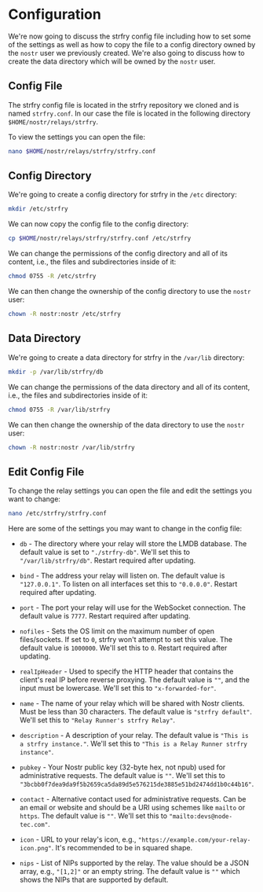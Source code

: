 # Configuration

We're now going to discuss the strfry config file including how to set some of the settings as well as how to copy the file to a config directory owned by the `nostr` user we previously created. We're also going to discuss how to create the data directory which will be owned by the `nostr` user.

## Config File

The strfry config file is located in the strfry repository we cloned and is named `strfry.conf`. In our case the file is located in the following directory `$HOME/nostr/relays/strfry`.

To view the settings you can open the file:

```bash
nano $HOME/nostr/relays/strfry/strfry.conf
```

## Config Directory

We're going to create a config directory for strfry in the `/etc` directory:

```bash
mkdir /etc/strfry
```

We can now copy the config file to the config directory:

```bash
cp $HOME/nostr/relays/strfry/strfry.conf /etc/strfry
```

We can change the permissions of the config directory and all of its content, i.e., the files and subdirectories inside of it:

```bash
chmod 0755 -R /etc/strfry
```

We can then change the ownership of the config directory to use the `nostr` user:

```bash
chown -R nostr:nostr /etc/strfry
```

## Data Directory

We're going to create a data directory for strfry in the `/var/lib` directory:

```bash
mkdir -p /var/lib/strfry/db
```

We can change the permissions of the data directory and all of its content, i.e., the files and subdirectories inside of it:

```bash
chmod 0755 -R /var/lib/strfry
```

We can then change the ownership of the data directory to use the `nostr` user:

```bash
chown -R nostr:nostr /var/lib/strfry
```

## Edit Config File

To change the relay settings you can open the file and edit the settings you want to change:

```bash
nano /etc/strfry/strfry.conf
```

Here are some of the settings you may want to change in the config file:

- `db` - The directory where your relay will store the LMDB database. The default value is set to `"./strfry-db"`. We'll set this to `"/var/lib/strfry/db"`. Restart required after updating.

- `bind` - The address your relay will listen on. The default value is `"127.0.0.1"`. To listen on all interfaces set this to `"0.0.0.0"`. Restart required after updating.

- `port` - The port your relay will use for the WebSocket connection. The default value is `7777`. Restart required after updating.

- `nofiles` - Sets the OS limit on the maximum number of open files/sockets. If set to `0`, strfry won't attempt to set this value. The default value is `1000000`. We'll set this to `0`. Restart required after updating.

- `realIpHeader` - Used to specify the HTTP header that contains the client's real IP before reverse proxying. The default value is `""`, and the input must be lowercase. We'll set this to `"x-forwarded-for"`.

- `name` - The name of your relay which will be shared with Nostr clients. Must be less than 30 characters. The default value is `"strfry default"`. We'll set this to `"Relay Runner's strfry Relay"`.

- `description` - A description of your relay. The default value is `"This is a strfry instance."`. We'll set this to `"This is a Relay Runner strfry instance"`.

- `pubkey` - Your Nostr public key (32-byte hex, not npub) used for administrative requests. The default value is `""`. We'll set this to `"3bcbb0f7dea9da9f5b2659ca5da89d5e576215de3885e51bd2474dd1b0c44b16"`.

- `contact` - Alternative contact used for administrative requests. Can be an email or website and should be a URI using schemes like `mailto` or `https`. The default value is `""`. We'll set this to `"mailto:devs@node-tec.com"`.

- `icon` - URL to your relay's icon, e.g., `"https://example.com/your-relay-icon.png"`. It's recommended to be in squared shape.

- `nips` - List of NIPs supported by the relay. The value should be a JSON array, e.g., `"[1,2]"` or an empty string. The default value is `""` which shows the NIPs that are supported by default.
